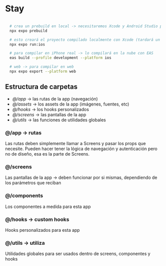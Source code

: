 # Stay

```bash

  # crea un prebuild en local -> necesitaremos Xcode y Android Studio para compilar localmente
  npx expo prebuild

  # esto creará el proyecto compilado localmente con Xcode (tardará un rato)
  npx expo run:ios

  # para compilar en iPhone real -> lo compilará en la nube con EAS
  eas build --profile development --platform ios

  # web -> para compilar en web
  npx expo export --platform web

```

## Estructura de carpetas

- _@/app_ -> las rutas de la app (navegación)
- _@/assets_ -> los assets de la app (imágenes, fuentes, etc)
- _@/hooks_ -> los hooks personalizados
- _@/screens_ -> las pantallas de la app
- _@/utils_ -> las funciones de utilidades globales

### @/app -> rutas

Las rutas deben simplemente llamar a Screens y pasar los props que necesite.
Pueden hacer tener la lógica de navegación y autenticación pero no de diseño,
esa es la parte de Screens.

### @/screens

Las pantallas de la app -> deben funcionar por si mismas, dependiendo de los
parámetros que reciban

### @/components

Los componentes a medida para esta app

### @/hooks -> custom hooks

Hooks personalizados para esta app

### @/utils -> utiliza

Utilidades globales para ser usados dentro de screens, componentes y hooks
